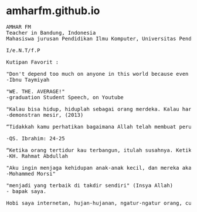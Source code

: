 # amharfm.github.io

  <pre>
AMHAR FM
Teacher in Bandung, Indonesia
Mahasiswa jurusan Pendidikan Ilmu Komputer, Universitas Pendidikan Indonesia yang menyukai tantangan, namun sekaligus juga berkontemplasi. Mungkin sebentar lagi ia akan belajar memancing ikan.

I/e.N.T/f.P

Kutipan Favorit :

"Don't depend too much on anyone in this world because even your own shadow leaves you when you are in darkness"
-Ibnu Taymiyah

"WE. THE. AVERAGE!"
-graduation Student Speech, on Youtube

"Kalau bisa hidup, hiduplah sebagai orang merdeka. Kalau harus mati, matilah dengan tegak berdiri seperti pohon"
-demonstran mesir, (2013)

“Tidakkah kamu perhatikan bagaimana Allah telah membuat perumpamaan kalimat yang baik seperti pohon yang baik, akarnya teguh dan cabangnya (menjulang) ke langit. Pohon itu memberikan buahnya pada setiap saat (pagi dan petang) dengan seizin Tuhannya. Allah membuat perumpamaan-perumpamaan itu untuk manusia supaya mereka selalu ingat.”

-QS. Ibrahim: 24-25

“Ketika orang tertidur kau terbangun, itulah susahnya. Ketika orang merampas kau membagi, itulah peliknya. Ketika orang menikmati kau menciptakan, itulah rumitnya. Ketika orang mengadu kau bertanggung jawab, itulah repotnya. Oleh karena itu, tidak banyak orang bersamamu di sini, mendirikan imperium kebenaran"
-KH. Rahmat Abdullah

"Aku ingin menjaga kehidupan anak-anak kecil, dan mereka akan membesar selepas kita. Aku ingin menjaga kehidupan anak-anak perempuan, dan mereka akan menjadi ibu-ibu pada masa akan datang yang akan mengajarkan kepada anak-anak mereka bahwa bapak-bapak dan nenek moyang mereka adalah prawira sejati."
-Mohammed Morsi"

"menjadi yang terbaik di takdir sendiri" (Insya Allah)
- bapak saya.

Hobi saya internetan, hujan-hujanan, ngatur-ngatur orang, cuci piring dan jajan. Oh ya, saya gak suka yang Asam-asam.
</pre>
